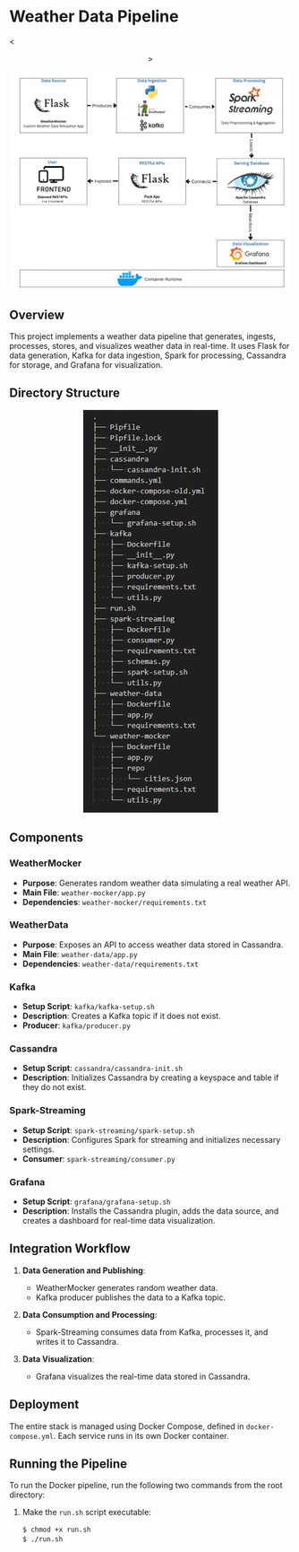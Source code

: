 # Weather Data Pipeline

<<div align="center">>

![](./assets/images/WeatherStream.png)

</div>

## Overview

This project implements a weather data pipeline that generates, ingests, processes, stores, and visualizes weather data in real-time. It uses Flask for data generation, Kafka for data ingestion, Spark for processing, Cassandra for storage, and Grafana for visualization.

## Directory Structure
<div align="center">

![](./assets/images/Project-Directory-Structure.PNG)

</div>

## Components

### WeatherMocker
- **Purpose**: Generates random weather data simulating a real weather API.
- **Main File**: `weather-mocker/app.py`
- **Dependencies**: `weather-mocker/requirements.txt`

### WeatherData
- **Purpose**: Exposes an API to access weather data stored in Cassandra.
- **Main File**: `weather-data/app.py`
- **Dependencies**: `weather-data/requirements.txt`

### Kafka
- **Setup Script**: `kafka/kafka-setup.sh`
- **Description**: Creates a Kafka topic if it does not exist.
- **Producer**: `kafka/producer.py`

### Cassandra
- **Setup Script**: `cassandra/cassandra-init.sh`
- **Description**: Initializes Cassandra by creating a keyspace and table if they do not exist.

### Spark-Streaming
- **Setup Script**: `spark-streaming/spark-setup.sh`
- **Description**: Configures Spark for streaming and initializes necessary settings.
- **Consumer**: `spark-streaming/consumer.py`

### Grafana
- **Setup Script**: `grafana/grafana-setup.sh`
- **Description**: Installs the Cassandra plugin, adds the data source, and creates a dashboard for real-time data visualization.

## Integration Workflow

1. **Data Generation and Publishing**:
   - WeatherMocker generates random weather data.
   - Kafka producer publishes the data to a Kafka topic.

2. **Data Consumption and Processing**:
   - Spark-Streaming consumes data from Kafka, processes it, and writes it to Cassandra.

3. **Data Visualization**:
   - Grafana visualizes the real-time data stored in Cassandra.

## Deployment

The entire stack is managed using Docker Compose, defined in `docker-compose.yml`. Each service runs in its own Docker container.

## Running the Pipeline

To run the Docker pipeline, run the following two commands from the root directory:

1. Make the `run.sh` script executable:
   ```sh
   $ chmod +x run.sh
   $ ./run.sh